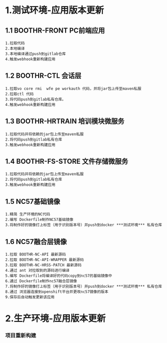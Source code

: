 
# 1.测试环境-应用版本更新

## 1.1 BOOTHR-FRONT PC前端应用
	1.拉取代码
	2.本地编译
	3.本地编译通过push到gitlab仓库
	4.触发webhook重新构建应用
 
## 1.2 BOOTHR-CTL 会话层
	1.拉取vo core rmi  wfe pe workauth 代码，并将jar包上传至maven私服
	2.拉取ctl 代码
	3.将代码push到gitlab私有仓库。
	4.触发webhook重新构建应用

## 1.3 BOOTHR-HRTRAIN 培训模块微服务
	1.拉取代码并将依赖的jar包上传至maven私服
	2.将代码push到gitlab私有仓库
	3.触发webhook重新构建应用


## 1.4 BOOTHR-FS-STORE 文件存储微服务
	1.拉取代码并将依赖的jar包上传至maven私服
	2.将代码push到gitlab私有仓库
	3.触发webhook重新构建应用

## 1.5 NC57基础镜像
	1.精简 生产环境的NC代码
	2.编写 Dockerfile制作NC57基础镜像
	3.将制作好的镜像打上标签（用于识别版本号）并push到docker ***测试环境*** 私有仓库
	
## 1.6 NC57融合层镜像
	1.拉取 BOOTHR-NC-API 最新源码
	2.拉取 BOOTHR-NC-API-WRAPPER 最新源码
	3.拉取 BOOTHR-NC-HRSS-PATCH 最新源码
	4.通过 ant 对拉取到的源码进行编译
	5.编写 Dockerfile将编译好的代码copy到nc57的基础镜像中
	6.通过 Dockerfile制作nc57融合层镜像
	7.将制作好的镜像打上标签（用于识别版本号）并push到docker ***测试环境*** 私有仓库
	8.通过 浏览器连接到openshift平台并更改nc57镜像的版本
	9.保存后自动触发更新该应用

# 2.生产环境-应用版本更新

### 项目重新构建

